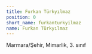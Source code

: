 ```yaml
---
title: Furkan Türkyılmaz
position: 0
short_name: furkanturkyilmaz
name: Furkan Türkyılmaz
---
```


Marmara/Şehir, Mimarlik, 3. sınıf